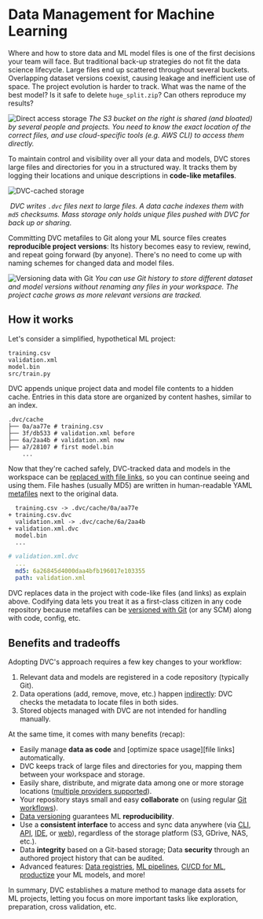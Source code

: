 # Data Management for Machine Learning

<!--
## Data Management for Machine Learning
-->

Where and how to store data and ML model files is one of the first decisions
your team will face. But traditional back-up strategies do not fit the data
science lifecycle. Large files end up scattered throughout several buckets.
Overlapping dataset versions coexist, causing leakage and inefficient use of
space. The project evolution is harder to track. What was the name of the best
model? Is it safe to delete `huge_split.zip`? Can others reproduce my results?

![Direct access storage](/img/direct_access_storage.png) _The S3 bucket on the
right is shared (and bloated) by several people and projects. You need to know
the exact location of the correct files, and use cloud-specific tools (e.g. AWS
CLI) to access them directly._

To maintain control and visibility over all your data and models, DVC stores
large files and directories for you in a structured way. It tracks them by
logging their locations and unique descriptions in **code-like metafiles**.

![DVC-cached storage](/img/dvc_managed_storage.png)

![]() _DVC writes `.dvc` files next to large files. A data cache indexes them
with `md5` checksums. Mass storage only holds unique files pushed with DVC for
back up or sharing._

Committing DVC metafiles to Git along your ML source files creates
**reproducible project versions**: Its history becomes easy to review, rewind,
and repeat going forward (by anyone). There's no need to come up with naming
schemes for changed data and model files.

![Versioning data with Git](/img/project_versioning.png) _You can use Git
history to store different dataset and model versions without renaming any files
in your workspace. The project cache grows as more relevant versions are
tracked._

## How it works

Let's consider a simplified, hypothetical ML project:

```
training.csv
validation.xml
model.bin
src/train.py
```

DVC appends unique <abbr>project</abbr> data and model file contents to a hidden
<abbr>cache</abbr>. Entries in this data store are organized by content hashes,
similar to an index.

```cli
.dvc/cache
├── 0a/aa77e # training.csv
├── 3f/db533 # validation.xml before
├── 6a/2aa4b # validation.xml now
├── a7/28107 # first model.bin
    ...
```

<!-- But what about old versions? -->

<!-- While DVC caching prevents file duplicates (optimizing storage), it can also store old data that's no longer relevant. -->

<!-- Prevents accidental deletions. -->

Now that they're cached safely, DVC-tracked data and models in the
<abbr>workspace</abbr> can be [replaced with file links], so you can continue
seeing and using them. File hashes (usually MD5) are written in human-readable
YAML [metafiles] next to the original data.

```git
  training.csv -> .dvc/cache/0a/aa77e
+ training.csv.dvc
  validation.xml -> .dvc/cache/6a/2aa4b
+ validation.xml.dvc
  model.bin
  ...
```

```yaml
# validation.xml.dvc
  ...
  md5: 6a26845d4000daa4bfb196017e103355
  path: validation.xml
```

[metafiles]: /doc/user-guide/project-structure
[replaced with file links]:
  /doc/user-guide/data-management/large-dataset-optimization

<admon type="info" title="Data codification">

DVC replaces data in the project with code-like files (and links) as explain
above. Codifying data lets you treat it as a first-class citizen in any code
repository because metafiles can be [versioned with Git] (or any SCM) along with
code, config, etc.

[versioned with git]:
  https://git-scm.com/book/en/v2/Getting-Started-About-Version-Control

</admon>

<!-- Technical diagram? -->

<!-- It's also cleaner since there's no need for special file names like `2020-03_training_split (256x256)` to organize variations (use repo branches or tags instead). -->

## Benefits and tradeoffs

Adopting DVC's approach requires a few key changes to your workflow:

1. Relevant data and models are registered in a code repository (typically Git).
1. Data operations (add, remove, move, etc.) happen [indirectly]: DVC checks the
   metadata to locate files in both sides.
1. Stored objects managed with DVC are not intended for handling manually.

[indirectly]: https://en.wikipedia.org/wiki/Indirection

At the same time, it comes with many benefits (recap):

- Easily manage **data as code** and [optimize space usage][file links]
  automatically.
- DVC keeps track of large files and directories for you, mapping them between
  your <abbr>workspace</abbr> and storage.
- Easily share, distribute, and migrate data among one or more storage locations
  ([multiple providers supported]).
- Your <abbr>repository</abbr> stays small and easy **collaborate** on (using
  regular [Git workflows]).
- [Data versioning] guarantees ML **reproducibility**.
- Use a **consistent interface** to access and sync data anywhere (via [CLI],
  [API], [IDE], or [web]), regardless of the storage platform (S3, GDrive, NAS,
  etc.).
- Data **integrity** based on a Git-based storage; Data **security** through an
  authored project history that can be audited.
- Advanced features: [Data registries], [ML pipelines], [CI/CD for ML],
  [productize] your ML models, and more!

[multiple providers supported]:
  /doc/command-reference/remote/add#supported-storage-types
[git workflows]:
  https://git-scm.com/book/en/v2/Distributed-Git-Distributed-Workflows
[data versioning]: /doc/use-cases/versioning-data-and-models
[cli]: /doc/command-reference
[api]: /doc/api-reference
[ide]: /doc/vs-code-extension
[web]: /doc/studio
[data registries]: /doc/use-cases/data-registry
[ml pipelines]: /doc/user-guide/pipelines
[ci/cd for ml]: https://cml.dev/
[productize]: https://mlem.ai/

In summary, DVC establishes a mature method to manage data assets for ML
projects, letting you focus on more important tasks like exploration,
preparation, cross validation, etc.

<!-- ## Storage locations

The cache is the first storage layer for you and your team to share and
collaborate, but more can be defined in DVC [config files] (using `dvc remote`
commands). These storage locations let you back up and share data, features, ML
models, etc. Supported platforms include SSH, Amazon S3, Google Cloud Storage,
Microsoft Azure, among [many more].

[config files]: /doc/user-guide/project-structure/internal-files
[many more]: /doc/command-reference/remote/add#supported-storage-types
-->
